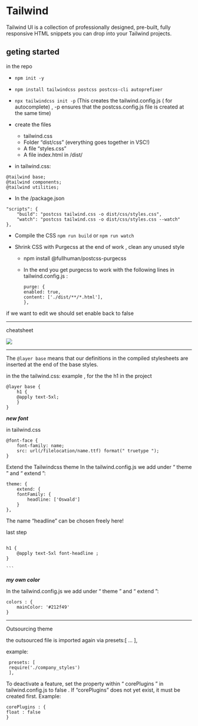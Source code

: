 # Tailwind

Tailwind UI is a collection of professionally designed, pre-built, fully responsive HTML snippets you can drop into your Tailwind projects.

## geting started

in the repo

- `npm init -y`
- `npm install tailwindcss postcss postcss-cli autoprefixer`
- `npx tailwindcss init -p` (This creates the tailwind.config.js
  ( for autocomplete) , -p ensures that the postcss.config.js file is created at the same time)

- create the files

  - tailwind.css
  - Folder “dist/css” (everything goes together in VSC!)
  - A file “styles.css”
  - A file index.html in /dist/

- in tailwind.css:

```
@tailwind base;
@tailwind components;
@tailwind utilities;
```

- In the /package.json

```
"scripts": {
    "build": "postcss tailwind.css -o dist/css/styles.css",
    "watch": "postcss tailwind.css -o dist/css/styles.css --watch"
},
```

- Compile the CSS
  `npm run build` or `npm run watch `

- Shrink CSS with Purgecss
  at the end of work , clean any unused style

  - npm install @fullhuman/postcss-purgecss

  - In the end you get purgecss to work with the following lines in tailwind.config.js :

    ```
    purge: {
    enabled: true,
    content: ['./dist/**/*.html'],
    },

    ```

if we want to edit we should set enable back to false

---

cheatsheet

![](https://raw.githubusercontent.com/gojutin/tailwind-cheatsheet/main/printable-tailwindcss-cheatsheet.jpg)

---

The `@layer base` means that our definitions in the compiled stylesheets are inserted at the end of the base styles.

in the the tailwind.css:
example , for the the h1 in the project

```
@layer base {
    h1 {
    @apply text-5xl;
    }
}
```

**_new font_**

in tailwind.css

```
@font-face {
    font-family: name;
    src: url(/filelocation/name.ttf) format(" truetype ");
}
```

Extend the Tailwindcss theme
In the tailwind.config.js we add under “ theme ” and “ extend ”:

```
theme: {
    extend: {
    fontFamily: {
        headline: ['Oswald']
    }
},

```

The name “headline” can be chosen freely here!

last step

````

h1 {
    @apply text-5xl font-headline ;
}

```
````

**_my own color_**

In the tailwind.config.js we add under “ theme ” and “ extend ”:

```
colors : {
    mainColor: '#212f49'
}
```

---

Outsourcing theme

the outsourced file is imported again via presets:[ ... ],

example:

```
 presets: [
 require('./company_styles')
 ],
```

To deactivate a feature, set the property within “ corePlugins ” in tailwind.config.js to false .
If “corePlugins” does not yet exist, it must be created first. Example:

```
corePlugins : {
float : false
}
```
